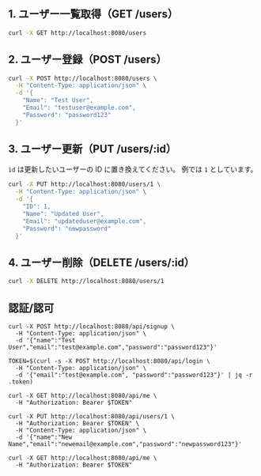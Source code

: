 ## 1. ユーザー一覧取得（GET /users）

```bash
curl -X GET http://localhost:8080/users
```

## 2. ユーザー登録（POST /users）

```bash
curl -X POST http://localhost:8080/users \
  -H "Content-Type: application/json" \
  -d '{
    "Name": "Test User",
    "Email": "testuser@example.com",
    "Password": "password123"
  }'
```

## 3. ユーザー更新（PUT /users/\:id）

`id` は更新したいユーザーの ID に置き換えてください。
例では `1` としています。

```bash
curl -X PUT http://localhost:8080/users/1 \
  -H "Content-Type: application/json" \
  -d '{
    "ID": 1,
    "Name": "Updated User",
    "Email": "updateduser@example.com",
    "Password": "newpassword"
  }'
```

## 4. ユーザー削除（DELETE /users/\:id）

```bash
curl -X DELETE http://localhost:8080/users/1
```

## 認証/認可

```
curl -X POST http://localhost:8080/api/signup \
  -H "Content-Type: application/json" \
  -d '{"name":"Test User","email":"test@example.com","password":"password123"}'

TOKEN=$(curl -s -X POST http://localhost:8080/api/login \
  -H "Content-Type: application/json" \
  -d '{"email":"test@example.com", "password":"password123"}' | jq -r .token)

curl -X GET http://localhost:8080/api/me \
  -H "Authorization: Bearer $TOKEN"

curl -X PUT http://localhost:8080/api/users/1 \
  -H "Authorization: Bearer $TOKEN" \
  -H "Content-Type: application/json" \
  -d '{"name":"New Name","email":"newemail@example.com","password":"newpassword123"}'

curl -X GET http://localhost:8080/api/me \
  -H "Authorization: Bearer $TOKEN"
```
